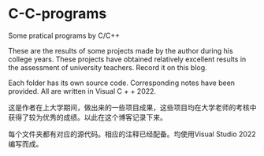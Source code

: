 # C-C-programs
Some pratical programs by C/C++

These are the results of some projects made by the author during his college years. 
These projects have obtained relatively excellent results in the assessment of university teachers. Record it on this blog.

Each folder has its own source code. Corresponding notes have been provided. All are written in Visual C + + 2022.


这是作者在上大学期间，做出来的一些项目成果，这些项目均在大学老师的考核中获得了较为优秀的成绩。以此在这个博客记录下来。

每个文件夹都有对应的源代码。相应的注释已经配备。均使用Visual Studio 2022 编写而成。

